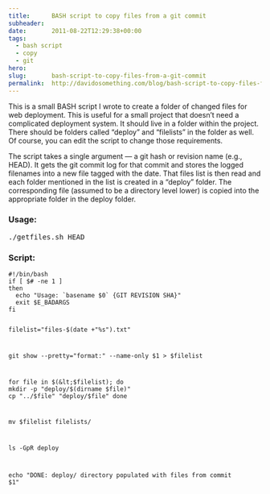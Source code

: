 ```yaml
---
title:      BASH script to copy files from a git commit
subheader:
date:       2011-08-22T12:29:38+00:00
tags:
  - bash script
  - copy
  - git
hero:
slug:       bash-script-to-copy-files-from-a-git-commit
permalink:  http://davidosomething.com/blog/bash-script-to-copy-files-from-a-git-commit/
---
```



<p>This is a small BASH script I wrote to create a folder of changed files for web deployment. This is useful for a small project that doesn&#8217;t need a complicated deployment system. It should live in a folder within the project. There should be folders called &#8220;deploy&#8221; and &#8220;filelists&#8221; in the folder as well. Of course, you can edit the script to change those requirements.</p>
<p>The script takes a single argument &#8212; a git hash or revision name (e.g., HEAD). It gets the git commit log for that commit and stores the logged filenames into a new file tagged with the date. That files list is then read and each folder mentioned in the list is created in a &#8220;deploy&#8221; folder. The corresponding file (assumed to be a directory level lower) is copied into the appropriate folder in the deploy folder.</p>
<h3>Usage:</h3>
<pre><kbd>./getfiles.sh HEAD</kbd></pre>
<h3>Script:</h3>
<pre><code>#!/bin/bash
if [ $# -ne 1 ]
then
  echo "Usage: `basename $0` {GIT REVISION SHA}"
  exit $E_BADARGS
fi

filelist="files-$(date +"%s").txt"

git show --pretty="format:" --name-only $1 &gt; $filelist

for file in $(&lt;$filelist); do
  mkdir -p "deploy/$(dirname $file)"
  cp "../$file" "deploy/$file"
done

mv $filelist filelists/

ls -GpR deploy

echo "DONE: deploy/ directory populated with files from commit $1"</code></pre>

